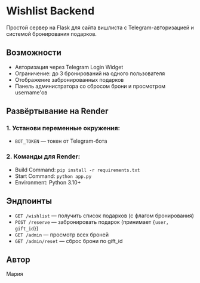 # Wishlist Backend

Простой сервер на Flask для сайта вишлиста с Telegram-авторизацией и системой бронирования подарков.

## Возможности
- Авторизация через Telegram Login Widget
- Ограничение: до 3 бронирований на одного пользователя
- Отображение забронированных подарков
- Панель администратора со сбросом брони и просмотром username'ов

## Развёртывание на Render

### 1. Установи переменные окружения:
- `BOT_TOKEN` — токен от Telegram-бота

### 2. Команды для Render:
- Build Command: `pip install -r requirements.txt`
- Start Command: `python app.py`
- Environment: Python 3.10+

## Эндпоинты
- `GET /wishlist` — получить список подарков (с флагом бронирования)
- `POST /reserve` — забронировать подарок (принимает `{user, gift_id}`)
- `GET /admin` — просмотр всех броней
- `GET /admin/reset` — сброс брони по gift_id

## Автор
Мария
